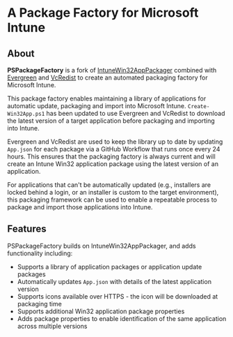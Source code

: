 # A Package Factory for Microsoft Intune

## About

**PSPackageFactory** is a fork of [IntuneWin32AppPackager](https://github.com/MSEndpointMgr/IntuneWin32AppPackager) combined with [Evergreen](https://stealthpuppy.com/evergreen) and [VcRedist](https://vcredist.com/) to create an automated packaging factory for Microsoft Intune.

This package factory enables maintaining a library of applications for automatic update, packaging and import into Microsoft Intune. `Create-Win32App.ps1` has been updated to use Evergreen and VcRedist to download the latest version of a target application before packaging and importing into Intune.

Evergreen and VcRedist are used to keep the library up to date by updating `App.json` for each package via a GitHub Workflow that runs once every 24 hours. This ensures that the packaging factory is always current and will create an Intune Win32 application package using the latest version of an application.

For applications that can't be automatically updated (e.g., installers are locked behind a login, or an installer is custom to the target environment), this packaging framework can be used to enable a repeatable process to package and import those applications into Intune.

## Features

PSPackageFactory builds on IntuneWin32AppPackager, and adds functionality including:

* Supports a library of application packages or application update packages
* Automatically updates `App.json` with details of the latest application version
* Supports icons available over HTTPS - the icon will be downloaded at packaging time
* Supports additional Win32 application package properties
* Adds package properties to enable identification of the same application across multiple versions
